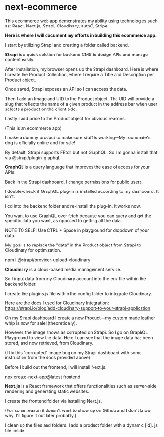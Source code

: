 # next-ecommerce

This ecommerce web app demonstrates my ability using technologies such as: React, Next.js, Strapi, Cloudinary, authO, Stripe.

**Here is where I will document my efforts in building this ecommerce app.**

I start by utilizing Strapi and creating a folder called backend.

**Strapi** is a quick solution for backend CMS to design APIs and manage content easily.

After installation, my browser opens up the Strapi dashboard. Here is where I create the Product Collection, where I require a Title and Description per Product object.

Once saved, Strapi exposes an API so I can access the data.

Then I add an Image and UID to the Product object. The UID will provide a slug that reflects the name of a given product in the address bar when user selects a product on the client side.

Lastly I add price to the Product object for obvious reasons.

(This is an ecommerce app)

I make a dummy product to make sure stuff is working—My roommate's dog is officially online and for sale!

By default, Strapi supports FEtch but not GraphQL. So I'm gonna install that via @strapi/plugin-graphql.

**GraphQL** is a query language that improves the ease of access for your APIs.

Back in the Strapi dashboard, I change permissions for public users.

I double-check if GraphQL plug-in is installed according to my dashboard. It isn't.

I cd into the backend folder and re-install the plug-in. It works now.

You want to use GraphQL over fetch because you can query and get the specific data you want, as opposed to getting all the data.

NOTE TO SELF: Use CTRL + Space in playground for dropdown of your data.

My goal is to replace the "data" in the Product object from Strapi to Cloudinary for optimization.

npm i @strapi/provider-upload-cloudinary

**Cloudinary** is a cloud-based media management service.

So I input data from my Cloudinary account into the env file within the backend folder.

I create the plugins.js file within the config folder to integrate Cloudinary.

Here are the docs I used for Cloudinary Integration: https://strapi.io/blog/add-cloudinary-support-to-your-strapi-application

On my Strapi dashboard I create a new Product—my custom made leather whip is now for sale! (theoretically).

However, the image shows as corrupted on Strapi. So I go on GraphQL Playground to view the data. Here I can see that the image data has been stored, and now retrieved, from Cloudinary.

(I fix this "corrupted" image bug on my Strapi dashboard with some instruction from the docs provided above)

Before I build out the frontend, I will install Next.js.

npx create-next-app@latest frontend

**Next.js** is a React framework that offers functionalities such as server-side rendering and generating static websites.

I create the frontend folder via installing Next.js.

(For some reason it doesn't want to show up on Github and I don't know why. I'll figure it out later probably.)

I clean up the files and folders. I add a product folder with a dynamic [id]. js file inside.
